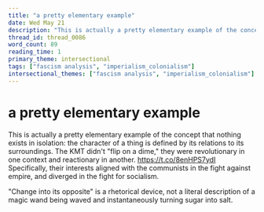 ```yaml
---
title: "a pretty elementary example"
date: Wed May 21
description: "This is actually a pretty elementary example of the concept that nothing exists in isolation: the character of a thing is defined by its relations to its..."
thread_id: thread_0086
word_count: 89
reading_time: 1
primary_theme: intersectional
tags: ["fascism analysis", "imperialism_colonialism"]
intersectional_themes: ["fascism analysis", "imperialism_colonialism"]
---
```


# a pretty elementary example

This is actually a pretty elementary example of the concept that nothing exists in isolation: the character of a thing is defined by its relations to its surroundings. The KMT didn't "flip on a dime," they were revolutionary in one context and reactionary in another. https://t.co/8enHPS7ydI Specifically, their interests aligned with the communists in the fight against empire, and diverged in the fight for socialism.

"Change into its opposite" is a rhetorical device, not a literal description of a magic wand being waved and instantaneously turning sugar into salt.
